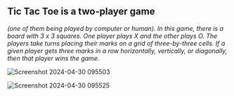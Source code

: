 ## <b>Tic Tac Toe is a two-player game</b> <br>
<i>(one of them being played by computer or human).
In this game, there is a board with 3 x 3 squares.
One player plays X and the other plays O. 
The players take turns placing their marks on a grid of three-by-three cells.
If a given player gets three marks in a row horizontally, vertically, or diagonally,
then that player wins the game.</i>

![Screenshot 2024-04-30 095503](https://github.com/Nilesh-Bhoi23/Tic-Tac-Toe-game-/assets/147185281/8e1766ca-c744-4dbd-9e80-74385cc6793a)

![Screenshot 2024-04-30 095525](https://github.com/Nilesh-Bhoi23/Tic-Tac-Toe-game-/assets/147185281/c6b238db-2000-4998-8046-547175d5565a)
